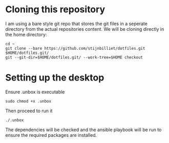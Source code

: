 # Cloning this repository
I am using a bare style git repo that stores the git files in a seperate directory from the actual repositories content.
We will be cloning directly in the home directory:
```
cd ~
git clone --bare https://github.com/stijnbilliet/dotfiles.git $HOME/dotfiles.git/
git --git-dir=$HOME/dotfiles.git/ --work-tree=$HOME checkout
```

# Setting up the desktop
Ensure .unbox is executable
```
sudo chmod +x .unbox
```

Then proceed to run it
```
./.unbox
```

The dependencies will be checked and the ansible playbook will be run to ensure the required packages are installed.
